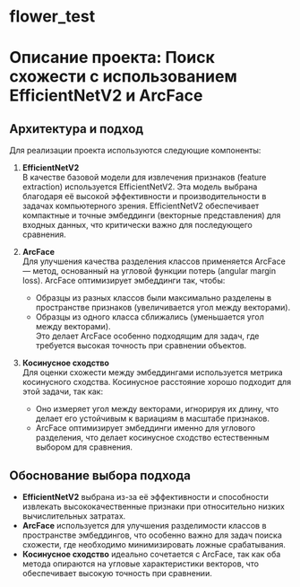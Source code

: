 # flower_test

# Описание проекта: Поиск схожести с использованием EfficientNetV2 и ArcFace

## Архитектура и подход
Для реализации проекта используются следующие компоненты:

1. **EfficientNetV2**  
   В качестве базовой модели для извлечения признаков (feature extraction) используется EfficientNetV2. Эта модель выбрана благодаря её высокой эффективности и производительности в задачах компьютерного зрения. EfficientNetV2 обеспечивает компактные и точные эмбеддинги (векторные представления) для входных данных, что критически важно для последующего сравнения.

2. **ArcFace**  
   Для улучшения качества разделения классов применяется ArcFace — метод, основанный на угловой функции потерь (angular margin loss). ArcFace оптимизирует эмбеддинги так, чтобы:
   - Образцы из разных классов были максимально разделены в пространстве признаков (увеличивается угол между векторами).
   - Образцы из одного класса сближались (уменьшается угол между векторами).  
   Это делает ArcFace особенно подходящим для задач, где требуется высокая точность при сравнении объектов.

3. **Косинусное сходство**  
   Для оценки схожести между эмбеддингами используется метрика косинусного сходства. Косинусное расстояние хорошо подходит для этой задачи, так как:
   - Оно измеряет угол между векторами, игнорируя их длину, что делает его устойчивым к вариациям в масштабе признаков.
   - ArcFace оптимизирует эмбеддинги именно для углового разделения, что делает косинусное сходство естественным выбором для сравнения.

## Обоснование выбора подхода
- **EfficientNetV2** выбрана из-за её эффективности и способности извлекать высококачественные признаки при относительно низких вычислительных затратах.
- **ArcFace** используется для улучшения разделимости классов в пространстве эмбеддингов, что особенно важно для задач поиска схожести, где необходимо минимизировать ложные срабатывания.
- **Косинусное сходство** идеально сочетается с ArcFace, так как оба метода опираются на угловые характеристики векторов, что обеспечивает высокую точность при сравнении.
